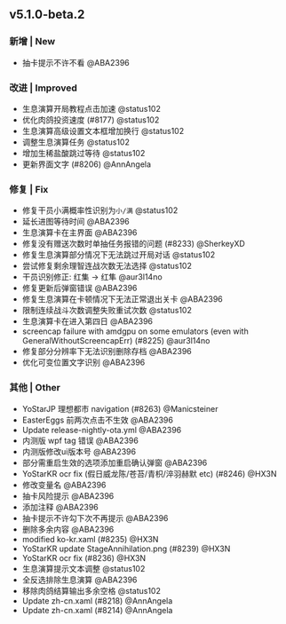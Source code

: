 ## v5.1.0-beta.2

### 新增 | New

- 抽卡提示不许不看 @ABA2396

### 改进 | Improved

- 生息演算开局教程点击加速 @status102
- 优化肉鸽投资速度 (#8177) @status102
- 生息演算高级设置文本框增加换行 @status102
- 调整生息演算任务 @status102
- 增加生稀盐酸跳过等待 @status102
- 更新界面文字 (#8206) @AnnAngela

### 修复 | Fix

- 修复干员小满概率性识别为`小/满` @status102
- 延长进图等待时间 @ABA2396
- 生息演算卡在主界面 @ABA2396
- 修复没有赠送次数时单抽任务报错的问题 (#8233) @SherkeyXD
- 修复生息演算部分情况下无法跳过开局对话 @status102
- 尝试修复剩余理智连战次数无法选择 @status102
- 干员识别修正: 红集 -> 红隼 @aur3l14no
- 修复更新后弹窗错误 @ABA2396
- 修复生息演算在卡顿情况下无法正常退出关卡 @ABA2396
- 限制连续战斗次数调整失败重试次数 @status102
- 生息演算卡在进入第四日 @ABA2396
- screencap failure with amdgpu on some emulators (even with GeneralWithoutScreencapErr) (#8225) @aur3l14no
- 修复部分分辨率下无法识别删除存档 @ABA2396
- 优化可变位置文字识别 @ABA2396

### 其他 | Other

- YoStarJP 理想都市 navigation (#8263) @Manicsteiner
- EasterEggs 前两次点击不生效 @ABA2396
- Update release-nightly-ota.yml @ABA2396
- 内测版 wpf tag 错误 @ABA2396
- 内测版修改ui版本号 @ABA2396
- 部分需重启生效的选项添加重启确认弹窗 @ABA2396
- YoStarKR ocr fix (假日威龙陈/苍苔/青枳/淬羽赫默 etc) (#8246) @HX3N
- 修改变量名 @ABA2396
- 抽卡风险提示 @ABA2396
- 添加注释 @ABA2396
- 抽卡提示不许勾下次不再提示 @ABA2396
- 删除多余内容 @ABA2396
- modified ko-kr.xaml (#8235) @HX3N
- YoStarKR update StageAnnihilation.png (#8239) @HX3N
- YoStarKR ocr fix (#8236) @HX3N
- 生息演算提示文本调整 @status102
- 全反选排除生息演算 @ABA2396
- 移除肉鸽结算输出多余空格 @status102
- Update zh-cn.xaml (#8218) @AnnAngela
- Update zh-cn.xaml (#8214) @AnnAngela
